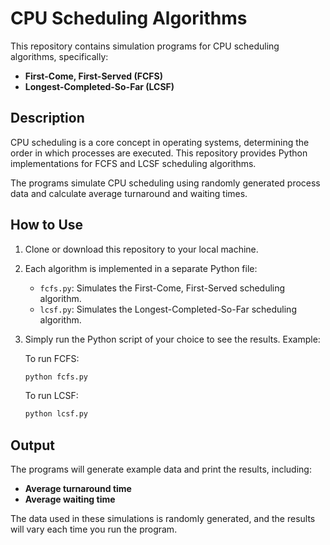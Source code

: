 # CPU Scheduling Algorithms

This repository contains simulation programs for CPU scheduling algorithms, specifically:

- **First-Come, First-Served (FCFS)**
- **Longest-Completed-So-Far (LCSF)**

## Description

CPU scheduling is a core concept in operating systems, determining the order in which processes are executed. This repository provides Python implementations for FCFS and LCSF scheduling algorithms.

The programs simulate CPU scheduling using randomly generated process data and calculate average turnaround and waiting times.

## How to Use

1. Clone or download this repository to your local machine.
2. Each algorithm is implemented in a separate Python file:
   - `fcfs.py`: Simulates the First-Come, First-Served scheduling algorithm.
   - `lcsf.py`: Simulates the Longest-Completed-So-Far scheduling algorithm.

3. Simply run the Python script of your choice to see the results. Example:

   To run FCFS:
   ```bash
   python fcfs.py
   ```
   To run LCSF:
   ```bash
   python lcsf.py
   ```

## Output
The programs will generate example data and print the results, including:
- **Average turnaround time**
- **Average waiting time**

The data used in these simulations is randomly generated, and the results will vary each time you run the program.

